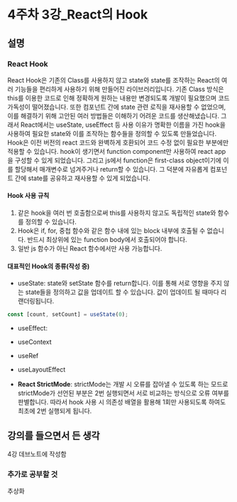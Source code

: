 # 4주차 3강_React의 Hook

## 설명

### React Hook

React Hook은 기존의 Class를 사용하지 않고 state와 state를 조작하는 React의 여러 기능들을 편리하게 사용하기 위해 만들어진 라이브러리입니다. 기존 Class 방식은 this를 이용한 코드로 인해 정확하게 원하는 내용만 변경되도록 개발이 필요했으며 코드 가독성이 떨어졌습니다. 또한 컴포넌트 간에 state 관련 로직을 재사용할 수 없었으며, 이를 해결하기 위해 고안된 여러 방법들은 이해하기 어려운 코드를 생산해냈습니다. 그래서 React에서는 useState, useEffect 등 사용 이유가 명확한 이름을 가진 hook을 사용하여 필요한 state와 이를 조작하는 함수들을 정의할 수 있도록 만들었습니다. Hook은 이전 버전의 react 코드와 완벽하게 호환되어 코드 수정 없이 필요한 부분에만 적용할 수 있습니다.
hook이 생기면서 function component만 사용하여 react app을 구성할 수 있게 되었습니다. 그리고 js에서 function은 first-class object이기에 이를 할당해서 매개변수로 넘겨주거나 return할 수 있습니다. 그 덕분에 자유롭게 컴포넌트 간에 state를 공유하고 재사용할 수 있게 되었습니다.

#### Hook 사용 규칙

1. 같은 hook을 여러 번 호출함으로써 this를 사용하지 않고도 독립적인 state와 함수를 정의할 수 있습니다. 
2. Hook은 if, for, 중첩 함수와 같은 함수 내에 있는 block 내부에 호출될 수 없습니다. 반드시 최상위에 있는 function body에서 호출되어야 합니다.
3. 일반 js 함수가 아닌 React 함수에서만 사용 가능합니다.

#### 대표적인 Hook의 종류(작성 중)

- useState: state와 setState 함수를 return합니다. 이를 통해 서로 영향을 주지 않는 state들을 정의하고 값을 업데이트 할 수 있습니다. 값이 업데이트 될 때마다 리랜더링됩니다.

```jsx
const [count, setCount] = useState(0);
```

- useEffect: 
- useContext
- useRef
- useLayoutEffect

- **React StrictMode**: strictMode는 개발 시 오류를 잡아낼 수 있도록 하는 모드로 strictMode가 선언된 부분은 2번 실행되면서 서로 비교하는 방식으로 오류 여부를 판별합니다. 따라서 hook 사용 시 의존성 배열을 활용해 1회만 사용되도록 하여도 최초에 2번 실행되게 됩니다.

## 강의를 들으면서 든 생각

4강 데브노트에 작성함

### 추가로 공부할 것

추상화
